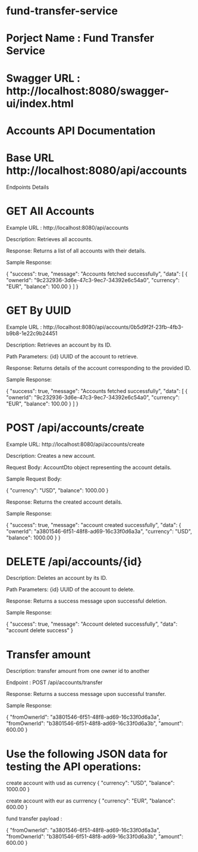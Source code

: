 # fund-transfer-service

# Porject Name : Fund Transfer Service

# Swagger URL : http://localhost:8080/swagger-ui/index.html

# Accounts API Documentation

# Base URL  http://localhost:8080/api/accounts

Endpoints Details 

# GET All Accounts

Example URL : http://localhost:8080/api/accounts

Description: Retrieves all accounts.

Response: Returns a list of all accounts with their details.

Sample Response:

{
    "success": true,
    "message": "Accounts fetched successfully",
    "data": [
        {
            "ownerId": "9c232936-3d6e-47c3-9ec7-34392e6c54a0",
            "currency": "EUR",
            "balance": 100.00
        }
    ]
}


# GET By UUID

Example URL : http://localhost:8080/api/accounts/0b5d9f2f-23fb-4fb3-b9b8-1e22c9b24451

Description: Retrieves an account by its ID.

Path Parameters: {id} UUID of the account to retrieve.

Response: Returns details of the account corresponding to the provided ID.

Sample Response:

{
    "success": true,
    "message": "Accounts fetched successfully",
    "data": [
        {
            "ownerId": "9c232936-3d6e-47c3-9ec7-34392e6c54a0",
            "currency": "EUR",
            "balance": 100.00
        }
    ]
}

# POST /api/accounts/create

Example URL:  http://localhost:8080/api/accounts/create

Description: Creates a new account.

Request Body: AccountDto object representing the account details.

Sample Request Body:

{
    "currency": "USD",
    "balance": 1000.00
}

Response: Returns the created account details.

Sample Response:

{
    "success": true,
    "message": "account created successfully",
    "data": {
        "ownerId": "a3801546-6f51-48f8-ad69-16c33f0d6a3a",
        "currency": "USD",
        "balance": 1000.00
    }
}


# DELETE /api/accounts/{id}

Description: Deletes an account by its ID.

Path Parameters: {id} UUID of the account to delete.

Response: Returns a success message upon successful deletion.

Sample Response:

{
    "success": true,
    "message": "Account deleted successfully",
    "data": "account delete success"
}

# Transfer amount 

Description: transfer amount from one owner id to another

Endpoint : POST /api/accounts/transfer

Response: Returns a success message upon successful transfer.

Sample Response:

{
    "fromOwnerId": "a3801546-6f51-48f8-ad69-16c33f0d6a3a",
    "fromOwnerId": "b3801546-6f51-48f8-ad69-16c33f0d6a3b",
    "amount": 600.00
}



# Use the following JSON data for testing the API operations:
create account with usd as currency
{
    "currency": "USD",
    "balance": 1000.00
}


create account with eur as currrency
{
    "currency": "EUR",
    "balance": 600.00
}

fund transfer payload :

{
    "fromOwnerId": "a3801546-6f51-48f8-ad69-16c33f0d6a3a",
    "fromOwnerId": "b3801546-6f51-48f8-ad69-16c33f0d6a3b",
    "amount": 600.00
}




